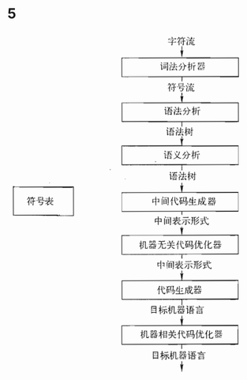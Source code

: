 
# 5

![20230701231646](https://raw.githubusercontent.com/learner-lu/picbed/master/20230701231646.png)